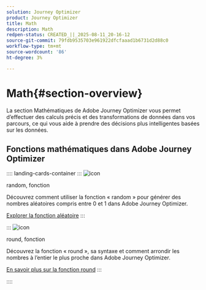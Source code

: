 ```yaml
---
solution: Journey Optimizer
product: Journey Optimizer
title: Math
description: Math
redpen-status: CREATED_||_2025-08-11_20-16-12
source-git-commit: 79fdb9535703e961922dfcfaaad1b6731d2d88c0
workflow-type: tm+mt
source-wordcount: '86'
ht-degree: 3%

---
```



# Math{#section-overview}

La section Mathématiques de Adobe Journey Optimizer vous permet d’effectuer des calculs précis et des transformations de données dans vos parcours, ce qui vous aide à prendre des décisions plus intelligentes basées sur les données.

## Fonctions mathématiques dans Adobe Journey Optimizer

:::: landing-cards-container
:::
![icon](https://cdn.experienceleague.adobe.com/icons/code-branch.svg?lang=fr)

random, fonction

Découvrez comment utiliser la fonction « random » pour générer des nombres aléatoires compris entre 0 et 1 dans Adobe Journey Optimizer.

[Explorer la fonction aléatoire](../using/building-journeys/functions/functionrandom.md)
:::

:::
![icon](https://cdn.experienceleague.adobe.com/icons/code-branch.svg?lang=fr)

round, fonction

Découvrez la fonction « round », sa syntaxe et comment arrondir les nombres à l’entier le plus proche dans Adobe Journey Optimizer.

[En savoir plus sur la fonction round](../using/building-journeys/functions/functionround.md)
:::

::::
